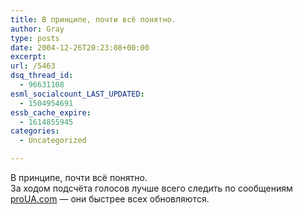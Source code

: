 ```yaml
---
title: В принципе, почти всё понятно.
author: Gray
type: posts
date: 2004-12-26T20:23:08+00:00
excerpt:
url: /5463
dsq_thread_id:
  - 96631108
esml_socialcount_LAST_UPDATED:
  - 1504954691
essb_cache_expire:
  - 1614855945
categories:
  - Uncategorized

---
```








В принципе, почти всё понятно.  
За ходом подсчёта голосов лучше всего следить по сообщениям <a href="http://proua.com/" target="_blank">proUA.com</a> &#8212; они быстрее всех обновляются.